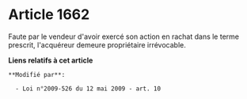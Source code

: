 # Article 1662

Faute par le vendeur d'avoir exercé son action en rachat dans le terme prescrit, l'acquéreur demeure propriétaire
irrévocable.

**Liens relatifs à cet article**

	**Modifié par**:

	  - Loi n°2009-526 du 12 mai 2009 - art. 10
